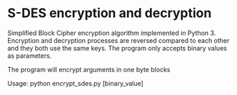# S-DES encryption and decryption

<p>Simplified Block Cipher encryption algorithm implemented in Python 3. Encryption and decryption processes are reversed compared to each other and they both use the same keys. The program only accepts binary values as parameters.</p>

<p>The program will encrypt arguments in one byte blocks</p>

<p>Usage: python encrypt_sdes.py [binary_value]</p>
